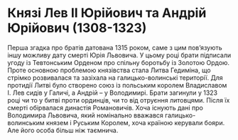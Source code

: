 # Князі Лев II Юрiйович та Андрiй Юрiйович (1308-1323)

Перша згадка про братів датована 1315 роком, саме з цим пов’язують іншу
можливу дату смерті Юрія Львовича. У цьому році брати підписали угоду із
Тевтонським Орденом про спільну боротьбу із Золотою Ордою. Проте
основною проблемою князівства стала Литва Гедиміна, що стрімко
розвивалася та зазіхала на галицько-волинські території. Для протидії
Литві було створено союз із польським королем Владиславом І. Лев сидів у
Галичі, а Андрій – у Володимирі. Брати загинули у 1323 році чи то у
битві проти ординців, чи то від отруєння литовцями. Після їх смерті
обірвалася династія Романовичів. Хоча існують дані про Володимира
Львовича, який номінально вважався галицько-волинським князем і Руським
Королем, хоча країною керували бояри. Але його особа більш ніж
таємнича.